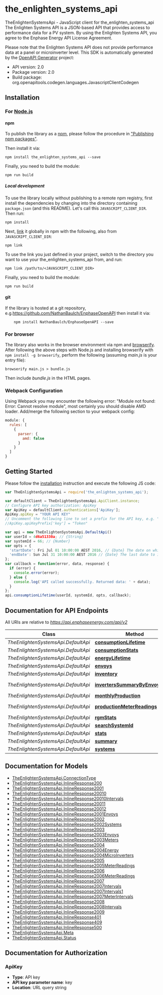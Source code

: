 # the_enlighten_systems_api

TheEnlightenSystemsApi - JavaScript client for the_enlighten_systems_api
The Enlighten Systems API is a JSON-based API that provides access to performance data for a PV system. By using the Enlighten Systems API, you agree to the Enphase Energy API License Agreement.

Please note that the Enlighten Systems API does not provide performance data at a panel or microinverter level.
This SDK is automatically generated by the [OpenAPI Generator](https://openapi-generator.tech) project:

- API version: 2.0
- Package version: 2.0
- Build package: org.openapitools.codegen.languages.JavascriptClientCodegen

## Installation

### For [Node.js](https://nodejs.org/)

#### npm

To publish the library as a [npm](https://www.npmjs.com/), please follow the procedure in ["Publishing npm packages"](https://docs.npmjs.com/getting-started/publishing-npm-packages).

Then install it via:

```shell
npm install the_enlighten_systems_api --save
```

Finally, you need to build the module:

```shell
npm run build
```

##### Local development

To use the library locally without publishing to a remote npm registry, first install the dependencies by changing into the directory containing `package.json` (and this README). Let's call this `JAVASCRIPT_CLIENT_DIR`. Then run:

```shell
npm install
```

Next, [link](https://docs.npmjs.com/cli/link) it globally in npm with the following, also from `JAVASCRIPT_CLIENT_DIR`:

```shell
npm link
```

To use the link you just defined in your project, switch to the directory you want to use your the_enlighten_systems_api from, and run:

```shell
npm link /path/to/<JAVASCRIPT_CLIENT_DIR>
```

Finally, you need to build the module:

```shell
npm run build
```

#### git

If the library is hosted at a git repository, e.g.https://github.com/NathanBaulch/EnphaseOpenAPI
then install it via:

```shell
    npm install NathanBaulch/EnphaseOpenAPI --save
```

### For browser

The library also works in the browser environment via npm and [browserify](http://browserify.org/). After following
the above steps with Node.js and installing browserify with `npm install -g browserify`,
perform the following (assuming *main.js* is your entry file):

```shell
browserify main.js > bundle.js
```

Then include *bundle.js* in the HTML pages.

### Webpack Configuration

Using Webpack you may encounter the following error: "Module not found: Error:
Cannot resolve module", most certainly you should disable AMD loader. Add/merge
the following section to your webpack config:

```javascript
module: {
  rules: [
    {
      parser: {
        amd: false
      }
    }
  ]
}
```

## Getting Started

Please follow the [installation](#installation) instruction and execute the following JS code:

```javascript
var TheEnlightenSystemsApi = require('the_enlighten_systems_api');

var defaultClient = TheEnlightenSystemsApi.ApiClient.instance;
// Configure API key authorization: ApiKey
var ApiKey = defaultClient.authentications['ApiKey'];
ApiKey.apiKey = "YOUR API KEY"
// Uncomment the following line to set a prefix for the API key, e.g. "Token" (defaults to null)
//ApiKey.apiKeyPrefix['key'] = "Token"

var api = new TheEnlightenSystemsApi.DefaultApi()
var userId = 4d6a51330a; // {String} 
var systemId = 66; // {Number} 
var opts = {
  'startDate': Fri Jul 01 10:00:00 AEST 2016, // {Date} The date on which to start the time series. Defaults to the system's operational date.
  'endDate': Sun Jul 31 10:00:00 AEST 2016 // {Date} The last date to include in the time series. Defaults to yesterday or the last day the system reported, whichever is earlier.
};
var callback = function(error, data, response) {
  if (error) {
    console.error(error);
  } else {
    console.log('API called successfully. Returned data: ' + data);
  }
};
api.consumptionLifetime(userId, systemId, opts, callback);

```

## Documentation for API Endpoints

All URIs are relative to *https://api.enphaseenergy.com/api/v2*

Class | Method | HTTP request | Description
------------ | ------------- | ------------- | -------------
*TheEnlightenSystemsApi.DefaultApi* | [**consumptionLifetime**](docs/DefaultApi.md#consumptionLifetime) | **GET** /systems/{system_id}/consumption_lifetime | 
*TheEnlightenSystemsApi.DefaultApi* | [**consumptionStats**](docs/DefaultApi.md#consumptionStats) | **GET** /systems/{system_id}/consumption_stats | 
*TheEnlightenSystemsApi.DefaultApi* | [**energyLifetime**](docs/DefaultApi.md#energyLifetime) | **GET** /systems/{system_id}/energy_lifetime | 
*TheEnlightenSystemsApi.DefaultApi* | [**envoys**](docs/DefaultApi.md#envoys) | **GET** /systems/{system_id}/envoys | 
*TheEnlightenSystemsApi.DefaultApi* | [**inventory**](docs/DefaultApi.md#inventory) | **GET** /systems/{system_id}/inventory | 
*TheEnlightenSystemsApi.DefaultApi* | [**invertersSummaryByEnvoyOrSite**](docs/DefaultApi.md#invertersSummaryByEnvoyOrSite) | **GET** /systems/inverters_summary_by_envoy_or_site | 
*TheEnlightenSystemsApi.DefaultApi* | [**monthlyProduction**](docs/DefaultApi.md#monthlyProduction) | **GET** /systems/{system_id}/monthly_production | 
*TheEnlightenSystemsApi.DefaultApi* | [**productionMeterReadings**](docs/DefaultApi.md#productionMeterReadings) | **GET** /systems/{system_id}/production_meter_readings | 
*TheEnlightenSystemsApi.DefaultApi* | [**rgmStats**](docs/DefaultApi.md#rgmStats) | **GET** /systems/{system_id}/rgm_stats | 
*TheEnlightenSystemsApi.DefaultApi* | [**searchSystemId**](docs/DefaultApi.md#searchSystemId) | **GET** /systems/search_system_id | 
*TheEnlightenSystemsApi.DefaultApi* | [**stats**](docs/DefaultApi.md#stats) | **GET** /systems/{system_id}/stats | 
*TheEnlightenSystemsApi.DefaultApi* | [**summary**](docs/DefaultApi.md#summary) | **GET** /systems/{system_id}/summary | 
*TheEnlightenSystemsApi.DefaultApi* | [**systems**](docs/DefaultApi.md#systems) | **GET** /systems | 


## Documentation for Models

 - [TheEnlightenSystemsApi.ConnectionType](docs/ConnectionType.md)
 - [TheEnlightenSystemsApi.InlineResponse200](docs/InlineResponse200.md)
 - [TheEnlightenSystemsApi.InlineResponse2001](docs/InlineResponse2001.md)
 - [TheEnlightenSystemsApi.InlineResponse20010](docs/InlineResponse20010.md)
 - [TheEnlightenSystemsApi.InlineResponse20010Intervals](docs/InlineResponse20010Intervals.md)
 - [TheEnlightenSystemsApi.InlineResponse20011](docs/InlineResponse20011.md)
 - [TheEnlightenSystemsApi.InlineResponse20012](docs/InlineResponse20012.md)
 - [TheEnlightenSystemsApi.InlineResponse2001Envoys](docs/InlineResponse2001Envoys.md)
 - [TheEnlightenSystemsApi.InlineResponse2002](docs/InlineResponse2002.md)
 - [TheEnlightenSystemsApi.InlineResponse2002Systems](docs/InlineResponse2002Systems.md)
 - [TheEnlightenSystemsApi.InlineResponse2003](docs/InlineResponse2003.md)
 - [TheEnlightenSystemsApi.InlineResponse2003Envoys](docs/InlineResponse2003Envoys.md)
 - [TheEnlightenSystemsApi.InlineResponse2003Meters](docs/InlineResponse2003Meters.md)
 - [TheEnlightenSystemsApi.InlineResponse2004](docs/InlineResponse2004.md)
 - [TheEnlightenSystemsApi.InlineResponse2004Energy](docs/InlineResponse2004Energy.md)
 - [TheEnlightenSystemsApi.InlineResponse2004MicroInverters](docs/InlineResponse2004MicroInverters.md)
 - [TheEnlightenSystemsApi.InlineResponse2005](docs/InlineResponse2005.md)
 - [TheEnlightenSystemsApi.InlineResponse2005MeterReadings](docs/InlineResponse2005MeterReadings.md)
 - [TheEnlightenSystemsApi.InlineResponse2006](docs/InlineResponse2006.md)
 - [TheEnlightenSystemsApi.InlineResponse2006MeterReadings](docs/InlineResponse2006MeterReadings.md)
 - [TheEnlightenSystemsApi.InlineResponse2007](docs/InlineResponse2007.md)
 - [TheEnlightenSystemsApi.InlineResponse2007Intervals](docs/InlineResponse2007Intervals.md)
 - [TheEnlightenSystemsApi.InlineResponse2007Intervals1](docs/InlineResponse2007Intervals1.md)
 - [TheEnlightenSystemsApi.InlineResponse2007MeterIntervals](docs/InlineResponse2007MeterIntervals.md)
 - [TheEnlightenSystemsApi.InlineResponse2008](docs/InlineResponse2008.md)
 - [TheEnlightenSystemsApi.InlineResponse2008Intervals](docs/InlineResponse2008Intervals.md)
 - [TheEnlightenSystemsApi.InlineResponse2009](docs/InlineResponse2009.md)
 - [TheEnlightenSystemsApi.InlineResponse401](docs/InlineResponse401.md)
 - [TheEnlightenSystemsApi.InlineResponse409](docs/InlineResponse409.md)
 - [TheEnlightenSystemsApi.InlineResponse500](docs/InlineResponse500.md)
 - [TheEnlightenSystemsApi.Meta](docs/Meta.md)
 - [TheEnlightenSystemsApi.Status](docs/Status.md)


## Documentation for Authorization



### ApiKey


- **Type**: API key
- **API key parameter name**: key
- **Location**: URL query string

